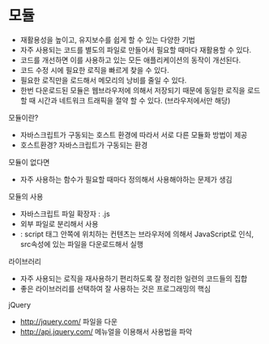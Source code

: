 # 모듈
* 재활용성을 높이고, 유지보수를 쉽게 할 수 있는 다양한 기법
* 자주 사용되는 코드를 별도의 파일로 만들어서 필요할 때마다 재활용할 수 있다.
* 코드를 개선하면 이를 사용하고 있는 모든 애플리케이션의 동작이 개선된다.
* 코드 수정 시에 필요한 로직을 빠르게 찾을 수 있다.
* 필요한 로직만을 로드해서 메모리의 낭비를 줄일 수 있다.
* 한번 다운로드된 모듈은 웹브라우저에 의해서 저장되기 때문에 동일한 로직을 로드 할 때 시간과 네트워크 트래픽을 절약 할 수 있다. (브라우저에서만 해당)

모듈이란?
* 자바스크립트가 구동되는 호스트 환경에 따라서 서로 다른 모듈화 방법이 제공
* 호스트환경? 자바스크립트가 구동되는 환경

모듈이 없다면
* 자주 사용하는 함수가 필요할 때마다 정의해서 사용해야하는 문제가 생김

모듈의 사용
* 자바스크립트 파일 확장자 : .js
* 외부 파일로 분리해서 사용 
* <script src="test.js"></script> : script 태그 안쪽에 위치하는 컨텐츠는 브라우저에 의해서 JavaScript로 인식, src속성에 있는 파일을 다운로드해서 실행

라이브러리
* 자주 사용되는 로직을 재사용하기 편리하도록 잘 정리한 일련의 코드들의 집합
* 좋은 라이브러리를 선택하여 잘 사용하는 것은 프로그래밍의 핵심

jQuery 
* http://jquery.com/ 파일을 다운
* http://api.jquery.com/ 메뉴얼을 이용해서 사용법을 파악


